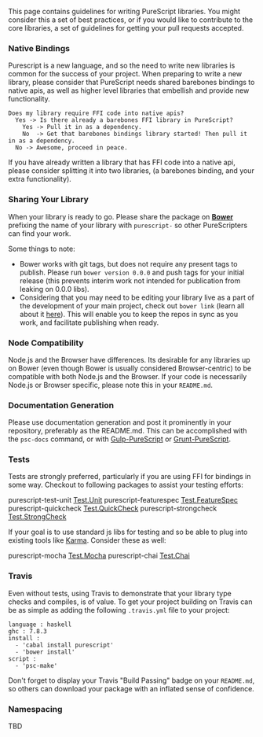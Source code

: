 This page contains guidelines for writing PureScript libraries. You might consider this a set of best practices, or if you would like to contribute to the core libraries, a set of guidelines for getting your pull requests accepted.

### Native Bindings

Purescript is a new language, and so the need to write new libraries is common for the success of your project. When preparing to write a new library, please consider that PureScript needs shared barebones bindings to native apis, as well as higher level libraries that embellish and provide new functionality.

```
Does my library require FFI code into native apis?
  Yes -> Is there already a barebones FFI library in PureScript?
    Yes -> Pull it in as a dependency.
    No  -> Get that barebones bindings library started! Then pull it in as a dependency.
  No -> Awesome, proceed in peace.
```

If you have already written a library that has FFI code into a native api, please consider splitting it into two libraries, (a barebones binding, and your extra functionality). 

### Sharing Your Library

When your library is ready to go. Please share the package on [**Bower**](http://bower.io/search/?q=purescript) prefixing the name of your library with `purescript-` so other PureScripters can find your work. 

Some things to note:
  - Bower works with git tags, but does not require any present tags to publish. Please run `bower version 0.0.0` and push tags for your initial release (this prevents interim work not intended for publication from leaking on 0.0.0 libs).
  - Considering that you may need to be editing your library live as a part of the development of your main project, check out `bower link` (learn all about it [here](https://oncletom.io/2013/live-development-bower-component/)). This will enable you to keep the repos in sync as you work, and facilitate publishing when ready.

### Node Compatibility

Node.js and the Browser have differences. Its desirable for any libraries up on Bower (even though Bower is usually considered Browser-centric) to be compatible with both Node.js and the Browser. If your code is necessarily Node.js or Browser specific, please note this in your `README.md`.

### Documentation Generation

Please use documentation generation and post it prominently in your repository, preferably as the README.md. This can be accomplished with the `psc-docs` command, or with [Gulp-PureScript](https://github.com/purescript-contrib/gulp-purescript#purescriptpscdocsoptions) or [Grunt-PureScript](https://github.com/purescript-contrib/grunt-purescript#the-pscdocs-task). 

### Tests

Tests are strongly preferred, particularly if you are using FFI for bindings in some way. Checkout to following packages to assist your testing efforts:

purescript-test-unit [Test.Unit](https://github.com/bodil/purescript-test-unit)
purescript-featurespec [Test.FeatureSpec](https://github.com/joneshf/purescript-featurespec)
purescript-quickcheck [Test.QuickCheck](https://github.com/purescript/purescript-quickcheck)
purescript-strongcheck [Test.StrongCheck](https://github.com/purescript-contrib/purescript-strongcheck)

If your goal is to use standard js libs for testing and so be able to plug into existing tools like [Karma](http://karma-runner.github.io/0.12/index.html). Consider these as well:

purescript-mocha [Test.Mocha](https://github.com/CapillarySoftware/purescript-mocha)
purescript-chai [Test.Chai](https://github.com/CapillarySoftware/purescript-chai)

### Travis

Even without tests, using Travis to demonstrate that your library type checks and compiles, is of value. To get your project building on Travis can be as simple as adding the following `.travis.yml` file to your project:

```
language : haskell
ghc : 7.8.3
install :
  - 'cabal install purescript'
  - 'bower install'
script : 
  - 'psc-make'
```

Don't forget to display your Travis "Build Passing" badge on your `README.md`, so others can download your package with an inflated sense of confidence. 

### Namespacing

TBD